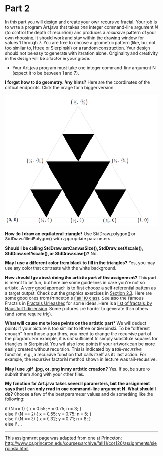 # Part 2  

In this part you will design and create your own recursive fractal. Your job is to write a program Art.java that takes *one* integer command-line argument *N* (to control the depth of recursion) and produces a *recursive* pattern of your own choosing. It should work and stay within the drawing window for values 1 through 7. You are free to choose a geometric pattern (like, but not too similar to, Htree or Sierpinski) or a random construction. Your design should not be easy to generate with iteration alone. Originality and creativity in the design will be a factor in your grade.  

* Your Art.java program must take one integer command-line argument N (expect it to be between 1 and 7).  

**I forget how to do geometry. Any hints?** Here are the coordinates of the critical endpoints. Click the image for a bigger version.  

![Sierpinski triangle geometry](sierpinski-geometry.png)  

**How do I draw an equilateral triangle?** Use StdDraw.polygon() or StdDraw.filledPolygon() with appropriate parameters.  

**Should I be calling StdDraw.setCanvasSize(), StdDraw.setXscale(), StdDraw.setYscale(), or StdDraw.save()?** No.  

**May I use a different color from black to fill in the triangles?** Yes, you may use any color that contrasts with the white background.  

**How should I go about doing the artistic part of the assignment?** This part is meant to be fun, but here are some guidelines in case you're not so artistic. A very good approach is to first choose a self-referential pattern as a target output. Check out the graphics exercises in [Section 2.3](http://introcs.cs.princeton.edu/23recursion). Here are some good ones from Princeton's [Fall '10 class](http://www.cs.princeton.edu/courses/archive/fall10/cos126/art/index.php). See also the Famous Fractals in [Fractals Unleashed](http://library.thinkquest.org/26242/full/fm/fm.html) for some ideas. Here is a [list of fractals, by Hausdorff dimension](http://en.wikipedia.org/wiki/List_of_fractals_by_Hausdorff_dimension). Some pictures are harder to generate than others (and some require trig).  

**What will cause me to lose points on the artistic part?** We will deduct points if your picture is too similar to Htree or Sierpinski. To be "different enough" from those algorithms, you need to change the recursive part of the program. For example, it is *not* sufficient to simply substitute squares for triangles in Sierpinski. You will also lose points if your artwork can be more easily created without recursion. This is indicated by a *tail-recursive* function, e.g., a recursive function that calls itself as its last action. For example, the recursive factorial method shown in lecture was tail-recursive.  

**May I use .gif, .jpg, or .png in my artistic creation?** Yes. If so, be sure to submit them along with your other files.  

**My function for Art.java takes several parameters, but the assignment says that I can only read in one command-line argument N. What should I do?** Choose a few of the best parameter values and do something like the following:  

if      (N == 1) { x = 0.55; y = 0.75; n = 3; }  
else if (N == 2) { x = 0.55; y = 0.75; n = 5; }  
else if (N == 3) { x = 0.32; y = 0.71; n = 8; }  
else if ...  

-----
This assignment page was adapted from one at Princeton: http://www.cs.princeton.edu/courses/archive/fall11/cos126/assignments/sierpinski.html
